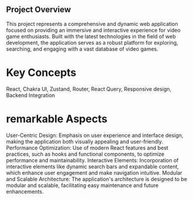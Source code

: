 ## Project Overview
This project represents a comprehensive and dynamic web application focused on providing an immersive and interactive experience for video game enthusiasts. Built with the latest technologies in the field of web development, the application serves as a robust platform for exploring, searching, and engaging with a vast database of video games.

# Key Concepts
React, Chakra UI, Zustand, Router, React Query, Responsive design, Backend Integration

# remarkable Aspects
User-Centric Design: Emphasis on user experience and interface design, making the application both visually appealing and user-friendly.
Performance Optimization: Use of modern React features and best practices, such as hooks and functional components, to optimize performance and maintainability.
Interactive Elements: Incorporation of interactive elements like dynamic search bars and expandable content, which enhance user engagement and make navigation intuitive.
Modular and Scalable Architecture: The application's architecture is designed to be modular and scalable, facilitating easy maintenance and future enhancements.
